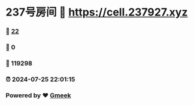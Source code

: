 # 237号房间 :link: https://cell.237927.xyz 
### :page_facing_up: [22](https://cell.237927.xyz/tag.html) 
### :speech_balloon: 0 
### :hibiscus: 119298 
### :alarm_clock: 2024-07-25 22:01:15 
### Powered by :heart: [Gmeek](https://github.com/Meekdai/Gmeek)
